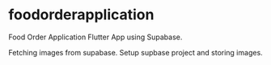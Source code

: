 # foodorderapplication

Food Order Application Flutter App using Supabase.

Fetching images from supabase.
Setup supbase project and storing images.

